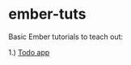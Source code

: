 # ember-tuts

Basic Ember tutorials to teach out:

1.) [Todo app](http://emberigniter.com/new-to-ember-cli-start-here-2016-tutorial/)
